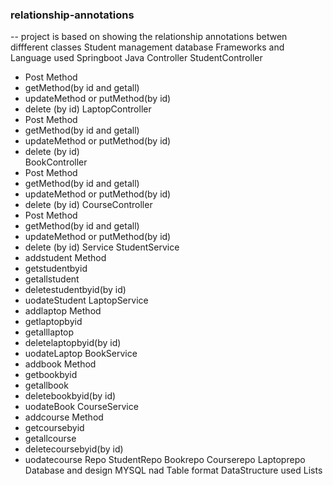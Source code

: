 ### relationship-annotations
-- project is based on showing the relationship annotations betwen diffferent classes
Student management database
Frameworks and Language used
Springboot
Java
Controller
StudentController
- Post Method
- getMethod(by id and getall)
- updateMethod or putMethod(by id)
- delete (by id)
LaptopController
- Post Method
- getMethod(by id and getall)
- updateMethod or putMethod(by id)
- delete (by id)  
BookController
- Post Method
- getMethod(by id and getall)
- updateMethod or putMethod(by id)
- delete (by id)
CourseController
- Post Method
- getMethod(by id and getall)
- updateMethod or putMethod(by id)
- delete (by id) 
Service
StudentService
-  addstudent Method
- getstudentbyid
- getallstudent
- deletestudentbyid(by id)
- uodateStudent
LaptopService
 - addlaptop Method
- getlaptopbyid
- getalllaptop
- deletelaptopbyid(by id)
- uodateLaptop
BookService
-  addbook Method
- getbookbyid
- getallbook
- deletebookbyid(by id)
- uodateBook
CourseService
- addcourse Method
- getcoursebyid
- getallcourse
- deletecoursebyid(by id)
- uodatecourse
Repo
StudentRepo
Bookrepo
Courserepo
Laptoprepo
Database and design
MYSQL nad Table format
DataStructure used
Lists
